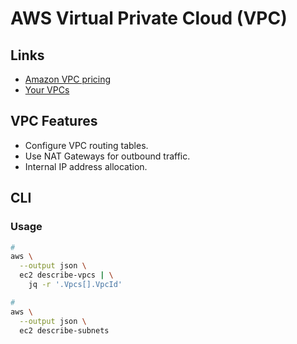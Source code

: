 # AWS Virtual Private Cloud (VPC)

## Links

- [Amazon VPC pricing](https://aws.amazon.com/vpc/pricing/)
- [Your VPCs](https://console.aws.amazon.com/vpc/home?region=us-east-1#vpcs:)

## VPC Features

- Configure VPC routing tables.
- Use NAT Gateways for outbound traffic.
- Internal IP address allocation.

## CLI

### Usage

```sh
#
aws \
  --output json \
  ec2 describe-vpcs | \
    jq -r '.Vpcs[].VpcId'

#
aws \
  --output json \
  ec2 describe-subnets
```
